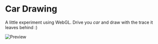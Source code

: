 # Car Drawing

A little experiment using WebGL.
Drive you *car* and draw with the trace it leaves behind :)

![Preview](https://raw.github.com/ngryman/experiment-car-drawing/master/preview.jpg)